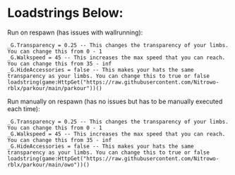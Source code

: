 # Loadstrings Below:

Run on respawn (has issues with wallrunning):
```
_G.Transparency = 0.25 -- This changes the transparency of your limbs. You can change this from 0 - 1
_G.Walkspeed = 45 -- This increases the max speed that you can reach. You can change this from 35 - inf
_G.HideAccessories = false -- This makes your hats the same transparency as your limbs. You can change this to true or false
loadstring(game:HttpGet("https://raw.githubusercontent.com/Nitrowo-rblx/parkour/main/parkour"))()
```
Run manually on respawn (has no issues but has to be manually executed each time):
```
_G.Transparency = 0.25 -- This changes the transparency of your limbs. You can change this from 0 - 1
_G.Walkspeed = 45 -- This increases the max speed that you can reach. You can change this from 35 - inf
_G.HideAccessories = false -- This makes your hats the same transparency as your limbs. You can change this to true or false
loadstring(game:HttpGet("https://raw.githubusercontent.com/Nitrowo-rblx/parkour/main/owo"))()
```
